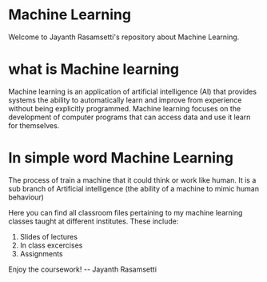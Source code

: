 # Machine Learning
Welcome to Jayanth Rasamsetti's repository about Machine Learning. 

# what is Machine learning
Machine learning is an application of artificial intelligence (AI) that provides systems the ability to automatically learn and improve from experience without being explicitly programmed. Machine learning focuses on the development of computer programs that can access data and use it learn for themselves.

# In simple word Machine Learning
The process of train a machine that it could think or work like human.
It is a sub branch of Artificial intelligence (the ability of a machine to mimic human behaviour)
 
Here you can find all classroom files pertaining to my machine learning classes taught at different institutes. These include:
1) Slides of lectures
2) In class excercises
3) Assignments

Enjoy the coursework!
-- Jayanth Rasamsetti
